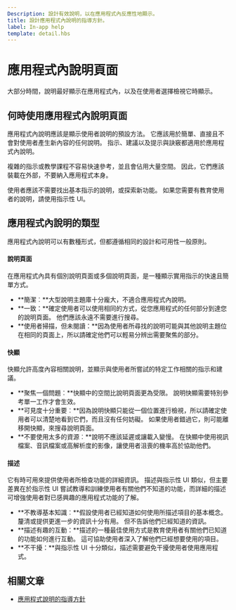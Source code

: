```yaml
---
Description: 設計有效說明，以在應用程式內反應性地顯示。
title: 設計應用程式內說明的指導方針。
label: In-app help
template: detail.hbs
---
```


# 應用程式內說明頁面

大部分時間，說明最好顯示在應用程式內，以及在使用者選擇檢視它時顯示。

## <span id="when_to_use_in_app_help"> </span> <span id="WHEN_TO_USE_IN_APP_HELP"> </span>何時使用應用程式內說明頁面

應用程式內說明應該是顯示使用者說明的預設方法。 它應該用於簡單、直接且不會對使用者產生新內容的任何說明。 指示、建議以及提示與訣竅都適用於應用程式內說明。

複雜的指示或教學課程不容易快速參考，並且會佔用大量空間。 因此，它們應該裝載在外部，不要納入應用程式本身。

使用者應該不需要找出基本指示的說明，或探索新功能。 如果您需要有教育使用者的說明，請使用指示性 UI。

## <span id="types_of_in_app_help"> </span> <span id="TYPES_OF_IN_APP_HELP"> </span>應用程式內說明的類型

應用程式內說明可以有數種形式，但都遵循相同的設計和可用性一般原則。

#### <span id="help_pages"> </span> <span id="HELP_PAGES"> </span>說明頁面

在應用程式內具有個別說明頁面或多個說明頁面，是一種顯示實用指示的快速且簡單方式。

-   **簡潔︰**大型說明主題庫十分龐大，不適合應用程式內說明。
-   **一致：**確定使用者可以使用相同的方式，從您應用程式的任何部分到達您的說明頁面。 他們應該永遠不需要進行搜尋。
-   **使用者掃描，但未閱讀：**因為使用者所尋找的說明可能與其他說明主題位在相同的頁面上，所以請確定他們可以輕易分辨出需要聚焦的部分。


#### <span id="popups"> </span> <span id="POPUPS"> </span>快顯

快顯允許高度內容相關說明，並顯示與使用者所嘗試的特定工作相關的指示和建議。

-   **聚焦一個問題︰**快顯中的空間比說明頁面更為受限。 說明快顯需要特別參考單一工作才會生效。
-   **可見度十分重要︰**因為說明快顯只能從一個位置進行檢視，所以請確定使用者可以清楚地看到它們，而且沒有任何妨礙。 如果使用者錯過它，則可能離移開快顯，來搜尋說明頁面。
-   **不要使用太多的資源︰**說明不應該延遲或讓載入變慢。 在快顯中使用視訊檔案、音訊檔案或高解析度的影像，讓使用者沮喪的機率高於協助他們。

#### <span id="descriptions"> </span> <span id="DESCRIPTIONS"> </span>描述

它有時可用來提供使用者所檢查功能的詳細資訊。 描述與指示性 UI 類似，但主要差異在於指示性 UI 嘗試教導和訓練使用者有關他們不知道的功能，而詳細的描述可增強使用者對已感興趣的應用程式功能的了解。

-   **不教導基本知識︰**假設使用者已經知道如何使用所描述項目的基本概念。 釐清或提供更進一步的資訊十分有用。 但不告訴他們已經知道的資訊。
-   **描述有趣的互動：**描述的一種最佳使用方式是教育使用者有關他們已知道的功能如何進行互動。 這可協助使用者深入了解他們已經想要使用的項目。
-   **不干擾：**與指示性 UI 十分類似，描述需要避免干擾使用者使用應用程式。

## <span id="related_topics"> </span>相關文章

* [應用程式說明的指導方針](guidelines-for-app-help.md)


<!--HONumber=Mar16_HO5-->


